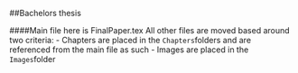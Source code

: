 ##Bachelors thesis

####Main file here is FinalPaper.tex
All other files are moved based around two criteria:
	- Chapters are placed in the `Chapters`folders and are referenced from the main file as such
	- Images are placed in the `Images`folder
